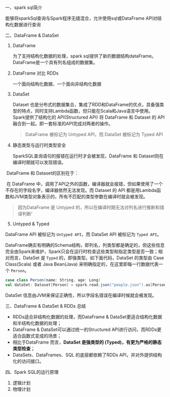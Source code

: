 一、spark sql简介

能够将sparkSql查询与Spark程序无缝混合，允许使用sql或DataFrame API对结构化数据进行查询

二、DataFrame & DataSet

1. DataFrame

   为了支持结构化数据的处理，spark sql提供了新的数据结构dataFrame。DataFrame是一个具有列名组成的数据集。

2. DataFrame 对比 RDDs

   一个面向结构化数据、一个面向非结构化数据

3. DataSet

   Dataset 也是分布式的数据集合，集成了RDD和DataFrame的优点，具备强类型的特点，同时支持Lambda函数，但只能在Scala和Java语言中使用。Spark提供了结构化的 API(Structured API) 将 DataFrame 和 Dataset 的 API 融合到一起。即一套标准的API完成对两者的操作。

   > DataFrame 被标记为 Untyped API，而 DataSet 被标记为 Typed API

4. 静态类型与运行时类型安全

   SparkSQL查询语句的报错在运行时才会被发现，DataFrame 和 Dataset则在编译时期就可以发现错误。

​		DataFrame 和 Dataset的区别在于：

​			在 DataFrame 中，调用了API之外的函数，编译器就会报错，但如果使用了一个不存在的字段名字，编译器依然无法发现。而			Dataset 的 API 都是用Lambda函数和JVM类型对象表示的，所有不匹配的类型参数在编译时就会被发现。

   >因为DataFrame 是 Untyped 的，所以在编译时期无法对列名进行推断和错误判断‘

5.  Untyped & Typed

   DataFrame API 被标记为 `Untyped API`，而 DataSet API 被标记为 `Typed API`。

   DataFrame确实有明确的Schema结构，即列名，列类型都是确定的，但这些信息完全由Spark来维护，Spark只会在运行时检查这些类型和指定类型是否一致；相对而言，DataSet 是 `Typed` 的，即强类型。如下面代码，DataSet 的类型由 Case Class(Scala) 或者 Java Bean(Java) 来明确指定的，在这里即每一行数据代表一个 `Person`。

   ~~~scala
   case class Person(name: String, age: Long)
   val dataSet: Dataset[Person] = spark.read.json("people.json").as[Person]
   ~~~

   DataSet 信息由JVM来保证正确性，所以字段名错误在编译时候就会被发现。

三、DataFrame & DataSet & RDDs 总结

* RDDs适合非结构化数据的处理，而DataFrame & DataSet更适合结构化数据和半结构化数据的处理；
* DataFrame & DataSet可以通过统一的Structured API进行访问，而RDDs更适合函数式变成的场景；
* 相比于DataFrame 而言，**DataSet 是强类型的 (Typed)，有更为严格的静态类型检查**；
* DataSets、DataFrames、SQL 的底层都依赖了RDDs API，并对外提供结构化的访问接口。

四、Spark SQL的运行原理

1. 逻辑计划
2. 物理计划